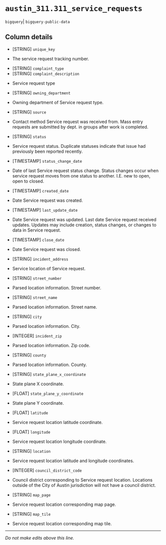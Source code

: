# `austin_311.311_service_requests`
`bigquery`| `bigquery-public-data`

## Column details
* [STRING]    `unique_key`
 - The service request tracking number.
* [STRING]    `complaint_type`
* [STRING]    `complaint_description`
 - Service request type
* [STRING]    `owning_department`
 - Owning department of Service request type.
* [STRING]    `source`
 - Contact method Service request was received from. Mass entry requests are submitted by dept. in groups after work is completed.
* [STRING]    `status`
 - Service request status. Duplicate statuses indicate that issue had previously been reported recently.
* [TIMESTAMP] `status_change_date`
 - Date of last Service request status change. Status changes occur when service request moves from one status to another. I.E. new to open, open to closed.
* [TIMESTAMP] `created_date`
 - Date Service request was created.
* [TIMESTAMP] `last_update_date`
 - Date Service request was updated. Last date Service request received updates. Updates may include creation, status changes, or changes to data in Service request.
* [TIMESTAMP] `close_date`
 - Date Service request was closed.
* [STRING]    `incident_address`
 - Service location of Service request.
* [STRING]    `street_number`
 - Parsed location information. Street number.
* [STRING]    `street_name`
 - Parsed location information. Street name.
* [STRING]    `city`
 - Parsed location information. City.
* [INTEGER]   `incident_zip`
 - Parsed location information. Zip code.
* [STRING]    `county`
 - Parsed location information. County.
* [STRING]    `state_plane_x_coordinate`
 - State plane X coordinate.
* [FLOAT]     `state_plane_y_coordinate`
 - State plane Y coordinate.
* [FLOAT]     `latitude`
 - Service request location latitude coordinate.
* [FLOAT]     `longitude`
 - Service request location longitude coordinate.
* [STRING]    `location`
 - Service request location latitude and longitude coordinates.
* [INTEGER]   `council_district_code`
 - Council district corresponding to Service request location. Locations outside of the City of Austin jurisdiction will not have a council district.
* [STRING]    `map_page`
 - Service request location corresponding map page.
* [STRING]    `map_tile`
 - Service request location corresponding map tile.

-------------------------------------------------------------------------------
*Do not make edits above this line.*
